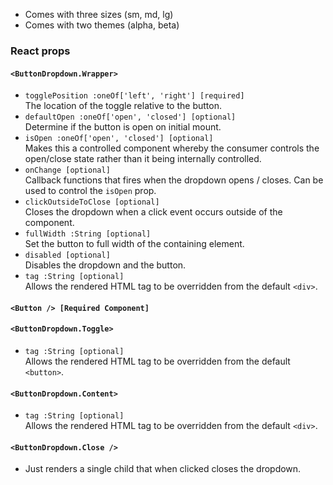 * Comes with three sizes (sm, md, lg)
* Comes with two themes (alpha, beta)

### React props

#### `<ButtonDropdown.Wrapper>`
* `togglePosition :oneOf['left', 'right'] [required]`  
The location of the toggle relative to the button.
* `defaultOpen :oneOf['open', 'closed'] [optional]`  
Determine if the button is open on initial mount.
* `isOpen :oneOf['open', 'closed'] [optional]`  
Makes this a controlled component whereby the consumer controls the open/close state rather than it being internally controlled.
* `onChange [optional]`  
Callback functions that fires when the dropdown opens / closes.  Can be used to control the `isOpen` prop.
* `clickOutsideToClose [optional]`  
Closes the dropdown when a click event occurs outside of the component.
* `fullWidth :String [optional]`  
Set the button to full width of the containing element.
* `disabled [optional]`  
Disables the dropdown and the button.
* `tag :String [optional]`  
Allows the rendered HTML tag to be overridden from the default `<div>`.

#### `<Button /> [Required Component]`

#### `<ButtonDropdown.Toggle>`
* `tag :String [optional]`  
Allows the rendered HTML tag to be overridden from the default `<button>`.

#### `<ButtonDropdown.Content>`
* `tag :String [optional]`  
Allows the rendered HTML tag to be overridden from the default `<div>`.

#### `<ButtonDropdown.Close />`
* Just renders a single child that when clicked closes the dropdown.
